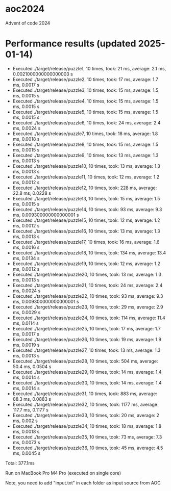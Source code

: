 # aoc2024
Advent of code 2024

# Performance results (updated 2025-01-14)


- Executed ./target/release/puzzle1, 10 times, took: 21 ms, average: 2.1 ms, 0.0021000000000000003 s
- Executed ./target/release/puzzle2, 10 times, took: 17 ms, average: 1.7 ms, 0.0017 s
- Executed ./target/release/puzzle3, 10 times, took: 15 ms, average: 1.5 ms, 0.0015 s
- Executed ./target/release/puzzle4, 10 times, took: 15 ms, average: 1.5 ms, 0.0015 s
- Executed ./target/release/puzzle5, 10 times, took: 15 ms, average: 1.5 ms, 0.0015 s
- Executed ./target/release/puzzle6, 10 times, took: 24 ms, average: 2.4 ms, 0.0024 s
- Executed ./target/release/puzzle7, 10 times, took: 18 ms, average: 1.8 ms, 0.0018 s
- Executed ./target/release/puzzle8, 10 times, took: 15 ms, average: 1.5 ms, 0.0015 s
- Executed ./target/release/puzzle9, 10 times, took: 13 ms, average: 1.3 ms, 0.0013 s
- Executed ./target/release/puzzle10, 10 times, took: 13 ms, average: 1.3 ms, 0.0013 s
- Executed ./target/release/puzzle11, 10 times, took: 12 ms, average: 1.2 ms, 0.0012 s
- Executed ./target/release/puzzle12, 10 times, took: 228 ms, average: 22.8 ms, 0.0228 s
- Executed ./target/release/puzzle13, 10 times, took: 15 ms, average: 1.5 ms, 0.0015 s
- Executed ./target/release/puzzle14, 10 times, took: 93 ms, average: 9.3 ms, 0.009300000000000001 s
- Executed ./target/release/puzzle15, 10 times, took: 12 ms, average: 1.2 ms, 0.0012 s
- Executed ./target/release/puzzle16, 10 times, took: 13 ms, average: 1.3 ms, 0.0013 s
- Executed ./target/release/puzzle17, 10 times, took: 16 ms, average: 1.6 ms, 0.0016 s
- Executed ./target/release/puzzle18, 10 times, took: 134 ms, average: 13.4 ms, 0.0134 s
- Executed ./target/release/puzzle19, 10 times, took: 12 ms, average: 1.2 ms, 0.0012 s
- Executed ./target/release/puzzle20, 10 times, took: 13 ms, average: 1.3 ms, 0.0013 s
- Executed ./target/release/puzzle21, 10 times, took: 24 ms, average: 2.4 ms, 0.0024 s
- Executed ./target/release/puzzle22, 10 times, took: 93 ms, average: 9.3 ms, 0.009300000000000001 s
- Executed ./target/release/puzzle23, 10 times, took: 29 ms, average: 2.9 ms, 0.0029 s
- Executed ./target/release/puzzle24, 10 times, took: 114 ms, average: 11.4 ms, 0.0114 s
- Executed ./target/release/puzzle25, 10 times, took: 17 ms, average: 1.7 ms, 0.0017 s
- Executed ./target/release/puzzle26, 10 times, took: 19 ms, average: 1.9 ms, 0.0019 s
- Executed ./target/release/puzzle27, 10 times, took: 13 ms, average: 1.3 ms, 0.0013 s
- Executed ./target/release/puzzle28, 10 times, took: 504 ms, average: 50.4 ms, 0.0504 s
- Executed ./target/release/puzzle29, 10 times, took: 14 ms, average: 1.4 ms, 0.0014 s
- Executed ./target/release/puzzle30, 10 times, took: 14 ms, average: 1.4 ms, 0.0014 s
- Executed ./target/release/puzzle31, 10 times, took: 883 ms, average: 88.3 ms, 0.0883 s
- Executed ./target/release/puzzle32, 10 times, took: 1177 ms, average: 117.7 ms, 0.1177 s
- Executed ./target/release/puzzle33, 10 times, took: 20 ms, average: 2 ms, 0.002 s
- Executed ./target/release/puzzle34, 10 times, took: 18 ms, average: 1.8 ms, 0.0018 s
- Executed ./target/release/puzzle35, 10 times, took: 73 ms, average: 7.3 ms, 0.0073 s
- Executed ./target/release/puzzle36, 10 times, took: 45 ms, average: 4.5 ms, 0.0045 s

Total: 377.1ms


Run on MacBook Pro M4 Pro (executed on single core)

Note, you need to add "input.txt" in each folder as input source from AOC
